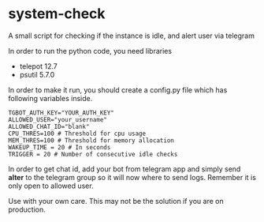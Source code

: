 # system-check
A small script for checking if the instance is idle, and alert user via telegram


In order to run the python code, you need libraries

* telepot 12.7
* psutil 5.7.0


In order to make it run, you should create a config.py file which has following variables inside.

```
TGBOT_AUTH_KEY="YOUR_AUTH_KEY"
ALLOWED_USER="your_username"
ALLOWED_CHAT_ID="blank"
CPU_THRES=100 # Threshold for cpu usage
MEM_THRES=100 # Threshold for memory allocation
WAKEUP_TIME = 20 # In seconds
TRIGGER = 20 # Number of consecutive idle checks

```

In order to get chat id, add your bot from telegram app and simply send <b>alter</b> to the telegram group so it will now where to send logs. Remember it is only open to allowed user.

Use with your own care. This may not be the solution if you are on production.
